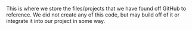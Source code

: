 This is where we store the files/projects that we have found off GitHub to reference.
We did not create any of this code, but may build off of it or integrate it into our project in some way.
